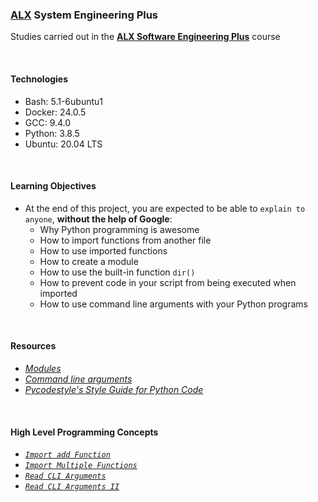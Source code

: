 ### [ALX](https://www.alxafrica.com/) System Engineering Plus

Studies carried out in the **[ALX Software Engineering Plus](https://www.alxafrica.com/software-engineering-plus/)** course

<br />

#### Technologies

* Bash:     5.1-6ubuntu1
* Docker:   24.0.5
* GCC:      9.4.0
* Python:   3.8.5
* Ubuntu:   20.04 LTS

<br />

#### Learning Objectives

* At the end of this project, you are expected to be able to `explain to anyone`, **without the help of Google**:
    * Why Python programming is awesome
    * How to import functions from another file
    * How to use imported functions
    * How to create a module
    * How to use the built-in function `dir()`
    * How to prevent code in your script from being executed when imported
    * How to use command line arguments with your Python programs

<br />

#### Resources

* _[Modules](https://docs.python.org/3/tutorial/modules.html)_
* _[Command line arguments](https://docs.python.org/3/tutorial/stdlib.html#command-line-arguments)_
* _[Pycodestyle's Style Guide for Python Code](https://pypi.org/project/pycodestyle/)_

<br />

#### High Level Programming Concepts


* _[`Import add Function`](0-add.py)_
* _[`Import Multiple Functions`](1-calculation.py)_
* _[`Read CLI Arguments`](2-args.py)_
* _[`Read CLI Arguments II`](3-infinite_add.py)_

<br />

